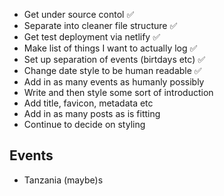 - Get under source contol ✅
- Separate into cleaner file structure ✅
- Get test deployment via netlify ✅
- Make list of things I want to actually log ✅
- Set up separation of events (birtdays etc) ✅
- Change date style to be human readable ✅
- Add in as many events as humanly possibly
- Write and then style some sort of introduction
- Add title, favicon, metadata etc
- Add in as many posts as is fitting
- Continue to decide on styling

## Events

- Tanzania (maybe)s
